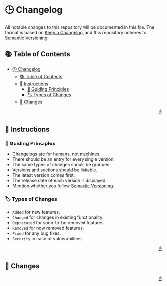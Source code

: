 <!-- markdownlint-disable MD033 MD041 -->

<a id="top"></a>

# 🕒 Changelog

All notable changes to this repository will be documented in this file. The format is based on [Keep a Changelog](https://keepachangelog.com/en/1.1.0/), and this repository adheres to [Semantic Versioning](https://semver.org/spec/v2.0.0.html).

## 📚 Table of Contents

- [🕒 Changelog](#-changelog)
  - [📚 Table of Contents](#-table-of-contents)
  - [📜 Instructions](#-instructions)
    - [🧭 Guiding Principles](#-guiding-principles)
    - [🏷️ Types of Changes](#️-types-of-changes)
  - [📝 Changes](#-changes)

<p align="right"><a href="#top">☝️</a></p>

## 📜 Instructions

### 🧭 Guiding Principles

- Changelogs are for humans, not machines.
- There should be an entry for every single version.
- The same types of changes should be grouped.
- Versions and sections should be linkable.
- The latest version comes first.
- The release date of each version is displayed.
- Mention whether you follow [Semantic Versioning](https://semver.org).

### 🏷️ Types of Changes

- `Added` for new features.
- `Changed` for changes in existing functionality.
- `Deprecated` for soon-to-be removed features.
- `Removed` for now removed features.
- `Fixed` for any bug fixes.
- `Security` in case of vulnerabilities.

<p align="right"><a href="#top">☝️</a></p>

## 📝 Changes

<!-- Changes will be added here -->

<p align="right"><a href="#top">☝️</a></p>
